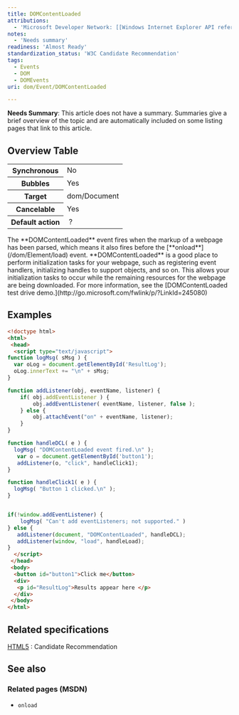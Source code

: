 ```yaml
---
title: DOMContentLoaded
attributions:
  - 'Microsoft Developer Network: [[Windows Internet Explorer API reference](http://msdn.microsoft.com/en-us/library/ie/hh828809%28v=vs.85%29.aspx) Article]'
notes:
  - 'Needs summary'
readiness: 'Almost Ready'
standardization_status: 'W3C Candidate Recommendation'
tags:
  - Events
  - DOM
  - DOMEvents
uri: dom/Event/DOMContentLoaded

---
```

**Needs Summary**: This article does not have a summary. Summaries give a brief overview of the topic and are automatically included on some listing pages that link to this article.

## <span>Overview Table</span>

<table class="wikitable">
<tr>
<th>
Synchronous

</th>
<td>
No

</td>
</tr>
<tr>
<th>
Bubbles

</th>
<td>
Yes

</td>
</tr>
<tr>
<th>
Target

</th>
<td>
dom/Document

</td>
</tr>
<tr>
<th>
Cancelable

</th>
<td>
Yes

</td>
</tr>
<tr>
<th>
Default action

</th>
<td>
 ?

</td>
</tr>
</table>
The **DOMContentLoaded** event fires when the markup of a webpage has been parsed, which means it also fires before the [**onload**](/dom/Element/load) event. **DOMContentLoaded** is a good place to perform initialization tasks for your webpage, such as registering event handlers, initializing handles to support objects, and so on. This allows your initialization tasks to occur while the remaining resources for the webpage are being downloaded. For more information, see the [DOMContentLoaded test drive demo.](http://go.microsoft.com/fwlink/p/?LinkId=245080)

## <span>Examples</span>

``` html
<!doctype html>
<html>
 <head>
  <script type="text/javascript">
function logMsg( sMsg ) {
  var oLog = document.getElementById('ResultLog');
  oLog.innerText += "\n" + sMsg;
}

function addListener(obj, eventName, listener) {
    if( obj.addEventListener ) {
        obj.addEventListener( eventName, listener, false );
    } else {
        obj.attachEvent("on" + eventName, listener);
    }
}

function handleDCL( e ) {
  logMsg( "DOMContentLoaded event fired.\n" );
   var o = document.getElementById('button1');
   addListener(o, "click", handleClick1);
}

function handleClick1( e ) {
  logMsg( "Button 1 clicked.\n" );
}


if(!window.addEventListener) {
    logMsg( "Can't add eventListeners; not supported." )
} else {
   addListener(document, "DOMContentLoaded", handleDCL);
   addListener(window, "load", handleLoad);
}
  </script>
 </head>
 <body>
  <button id="button1">Click me</button>
  <div>
   <p id="ResultLog">Results appear here </p>
  </div>
 </body>
</html>
```

## <span>Related specifications</span>

[HTML5](http://www.w3.org/TR/html5/single-page.html)
:   Candidate Recommendation

## <span>See also</span>

### <span>Related pages (MSDN)</span>

-   `onload`
